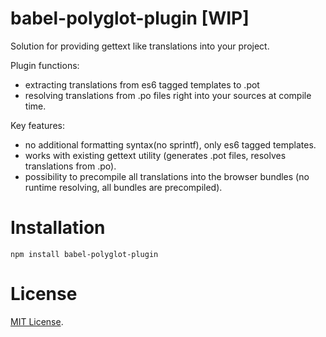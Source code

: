 # babel-polyglot-plugin [WIP]
Solution for providing gettext like translations into your project.

Plugin functions:
- extracting translations from es6 tagged templates to .pot 
- resolving translations from .po files right into your sources at compile time.

Key features:
- no additional formatting syntax(no sprintf), only es6 tagged templates.
- works with existing gettext utility (generates .pot files, resolves translations from .po).
- possibility to precompile all translations into the browser bundles (no runtime resolving, all bundles are precompiled).

Installation
============

`npm install babel-polyglot-plugin`


License
=======

[MIT License](LICENSE).
